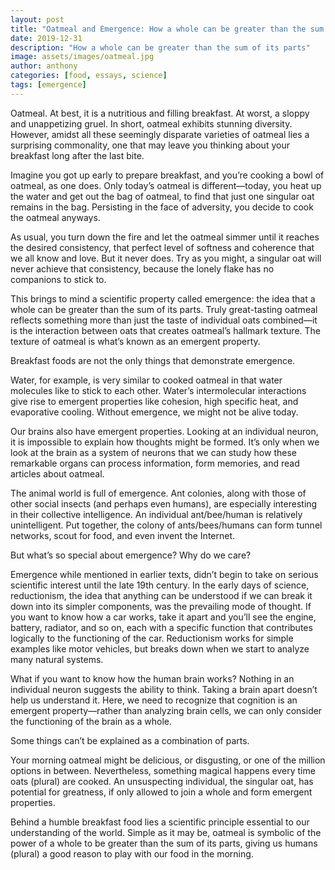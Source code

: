 ```yaml
---
layout: post
title: "Oatmeal and Emergence: How a whole can be greater than the sum of its parts"
date: 2019-12-31
description: "How a whole can be greater than the sum of its parts"
image: assets/images/oatmeal.jpg
author: anthony
categories: [food, essays, science]
tags: [emergence]
---
```


Oatmeal. At best, it is a nutritious and filling breakfast. At worst, a sloppy and unappetizing gruel. In short, oatmeal exhibits stunning diversity. However, amidst all these seemingly disparate varieties of oatmeal lies a surprising commonality, one that may leave you thinking about your breakfast long after the last bite.

Imagine you got up early to prepare breakfast, and you’re cooking a bowl of oatmeal, as one does. Only today’s oatmeal is different—today, you heat up the water and get out the bag of oatmeal, to find that just one singular oat remains in the bag. Persisting in the face of adversity, you decide to cook the oatmeal anyways.

As usual, you turn down the fire and let the oatmeal simmer until it reaches the desired consistency, that perfect level of softness and coherence that we all know and love. But it never does. Try as you might, a singular oat will never achieve that consistency, because the lonely flake has no companions to stick to.

This brings to mind a scientific property called emergence: the idea that a whole can be greater than the sum of its parts. Truly great-tasting oatmeal reflects something more than just the taste of individual oats combined—it is the interaction between oats that creates oatmeal’s hallmark texture. The texture of oatmeal is what’s known as an emergent property.

Breakfast foods are not the only things that demonstrate emergence.

Water, for example, is very similar to cooked oatmeal in that water molecules like to stick to each other. Water’s intermolecular interactions give rise to emergent properties like cohesion, high specific heat, and evaporative cooling. Without emergence, we might not be alive today.

Our brains also have emergent properties. Looking at an individual neuron, it is impossible to explain how thoughts might be formed. It’s only when we look at the brain as a system of neurons that we can study how these remarkable organs can process information, form memories, and read articles about oatmeal.

The animal world is full of emergence. Ant colonies, along with those of other social insects (and perhaps even humans), are especially interesting in their collective intelligence. An individual ant/bee/human is relatively unintelligent. Put together, the colony of ants/bees/humans can form tunnel networks, scout for food, and even invent the Internet.

But what’s so special about emergence? Why do we care?

Emergence while mentioned in earlier texts, didn’t begin to take on serious scientific interest until the late 19th century. In the early days of science, reductionism, the idea that anything can be understood if we can break it down into its simpler components, was the prevailing mode of thought. If you want to know how a car works, take it apart and you’ll see the engine, battery, radiator, and so on, each with a specific function that contributes logically to the functioning of the car. Reductionism works for simple examples like motor vehicles, but breaks down when we start to analyze many natural systems.

What if you want to know how the human brain works? Nothing in an individual neuron suggests the ability to think. Taking a brain apart doesn’t help us understand it. Here, we need to recognize that cognition is an emergent property—rather than analyzing brain cells, we can only consider the functioning of the brain as a whole.

Some things can’t be explained as a combination of parts.

Your morning oatmeal might be delicious, or disgusting, or one of the million options in between. Nevertheless, something magical happens every time oats (plural) are cooked. An unsuspecting individual, the singular oat, has potential for greatness, if only allowed to join a whole and form emergent properties.

Behind a humble breakfast food lies a scientific principle essential to our understanding of the world. Simple as it may be, oatmeal is symbolic of the power of a whole to be greater than the sum of its parts, giving us humans (plural) a good reason to play with our food in the morning.
